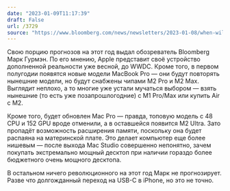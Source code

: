 ```yaml
---
date: "2023-01-09T11:17:39"
draft: False
url: /3729
source: "https://www.bloomberg.com/news/newsletters/2023-01-08/when-will-apple-launch-the-reality-pro-mixed-reality-headset-apple-2023-devices-lcnfzkc7"
---
```


Свою порцию прогнозов на этот год выдал обозреватель Bloomberg Марк Гурмэн. По его мнению, Apple представит своё устройство дополненной реальности уже весной, до WWDC. Кроме того, в первом полугодии появятся новые модели MacBook Pro — они будут повторять нынешние модели, но будут снабжены чипами M2 Pro и M2 Max. Выглядит неплохо, а то многие уже устали мучаться выбором — взять нынешние (то есть уже позапрошлогодние) с M1 Pro/Max или купить Air с M2.

Кроме того, будет обновлен Mac Pro — правда, топовую модель с 48 CPU и 152 GPU вроде отменили, а в оставшейся появится M2 Ultra. Зато пропадёт возможность расширения памяти, поскольку она будет распаяна на материнской плате. Это делает компьютер еще более нишевым — после выхода Mac Studio совершенно непонятно, зачем покупать экстремально мощный десктоп при наличии гораздо более бюджетного очень мощного десктопа.

В остальном ничего революционного на этот год Марк не прогнозирует. Разве что долгожданный переход на USB-C в iPhone, но это не точно.
